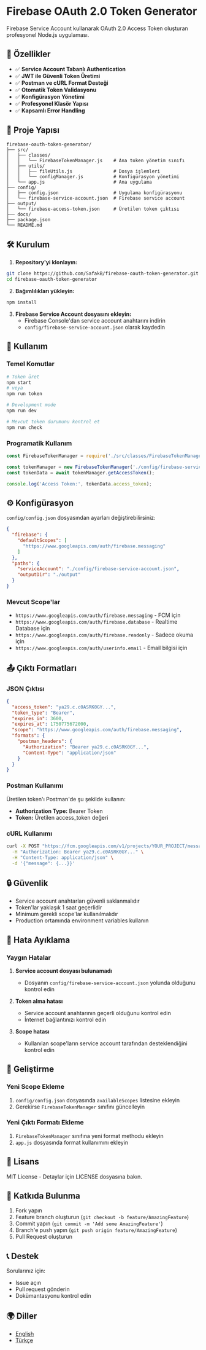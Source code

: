 # Firebase OAuth 2.0 Token Generator

Firebase Service Account kullanarak OAuth 2.0 Access Token oluşturan profesyonel Node.js uygulaması.

## 🚀 Özellikler

- ✅ **Service Account Tabanlı Authentication**
- ✅ **JWT ile Güvenli Token Üretimi**
- ✅ **Postman ve cURL Format Desteği**
- ✅ **Otomatik Token Validasyonu**
- ✅ **Konfigürasyon Yönetimi**
- ✅ **Profesyonel Klasör Yapısı**
- ✅ **Kapsamlı Error Handling**

## 📁 Proje Yapısı

```
firebase-oauth-token-generator/
├── src/
│   ├── classes/
│   │   └── FirebaseTokenManager.js    # Ana token yönetim sınıfı
│   ├── utils/
│   │   ├── fileUtils.js               # Dosya işlemleri
│   │   └── configManager.js           # Konfigürasyon yönetimi
│   └── app.js                         # Ana uygulama
├── config/
│   ├── config.json                    # Uygulama konfigürasyonu
│   └── firebase-service-account.json  # Firebase service account
├── output/
│   └── firebase-access-token.json     # Üretilen token çıktısı
├── docs/
├── package.json
└── README.md
```

## 🛠️ Kurulum

1. **Repository'yi klonlayın:**
```bash
git clone https://github.com/SafakB/firebase-oauth-token-generator.git
cd firebase-oauth-token-generator
```

2. **Bağımlılıkları yükleyin:**
```bash
npm install
```

3. **Firebase Service Account dosyasını ekleyin:**
   - Firebase Console'dan service account anahtarını indirin
   - `config/firebase-service-account.json` olarak kaydedin

## 🎯 Kullanım

### Temel Komutlar

```bash
# Token üret
npm start
# veya
npm run token

# Development mode
npm run dev

# Mevcut token durumunu kontrol et
npm run check
```

### Programatik Kullanım

```javascript
const FirebaseTokenManager = require('./src/classes/FirebaseTokenManager');

const tokenManager = new FirebaseTokenManager('./config/firebase-service-account.json');
const tokenData = await tokenManager.getAccessToken();

console.log('Access Token:', tokenData.access_token);
```

## ⚙️ Konfigürasyon

`config/config.json` dosyasından ayarları değiştirebilirsiniz:

```json
{
  "firebase": {
    "defaultScopes": [
      "https://www.googleapis.com/auth/firebase.messaging"
    ]
  },
  "paths": {
    "serviceAccount": "./config/firebase-service-account.json",
    "outputDir": "./output"
  }
}
```

### Mevcut Scope'lar

- `https://www.googleapis.com/auth/firebase.messaging` - FCM için
- `https://www.googleapis.com/auth/firebase.database` - Realtime Database için
- `https://www.googleapis.com/auth/firebase.readonly` - Sadece okuma için
- `https://www.googleapis.com/auth/userinfo.email` - Email bilgisi için

## 📤 Çıktı Formatları

### JSON Çıktısı
```json
{
  "access_token": "ya29.c.c0ASRK0GY...",
  "token_type": "Bearer",
  "expires_in": 3600,
  "expires_at": 1750775672000,
  "scope": "https://www.googleapis.com/auth/firebase.messaging",
  "formats": {
    "postman_headers": {
      "Authorization": "Bearer ya29.c.c0ASRK0GY...",
      "Content-Type": "application/json"
    }
  }
}
```

### Postman Kullanımı
Üretilen token'ı Postman'de şu şekilde kullanın:
- **Authorization Type:** Bearer Token
- **Token:** Üretilen access_token değeri

### cURL Kullanımı
```bash
curl -X POST "https://fcm.googleapis.com/v1/projects/YOUR_PROJECT/messages:send" \
  -H "Authorization: Bearer ya29.c.c0ASRK0GY..." \
  -H "Content-Type: application/json" \
  -d '{"message": {...}}'
```

## 🔒 Güvenlik

- Service account anahtarları güvenli saklanmalıdır
- Token'lar yaklaşık 1 saat geçerlidir
- Minimum gerekli scope'lar kullanılmalıdır
- Production ortamında environment variables kullanın

## 🐛 Hata Ayıklama

### Yaygın Hatalar

1. **Service account dosyası bulunamadı**
   - Dosyanın `config/firebase-service-account.json` yolunda olduğunu kontrol edin

2. **Token alma hatası**
   - Service account anahtarının geçerli olduğunu kontrol edin
   - İnternet bağlantınızı kontrol edin

3. **Scope hatası**
   - Kullanılan scope'ların service account tarafından desteklendiğini kontrol edin

## 📝 Geliştirme

### Yeni Scope Ekleme
1. `config/config.json` dosyasında `availableScopes` listesine ekleyin
2. Gerekirse `FirebaseTokenManager` sınıfını güncelleyin

### Yeni Çıktı Formatı Ekleme
1. `FirebaseTokenManager` sınıfına yeni format methodu ekleyin
2. `app.js` dosyasında format kullanımını ekleyin

## 📄 Lisans

MIT License - Detaylar için LICENSE dosyasına bakın.

## 🤝 Katkıda Bulunma

1. Fork yapın
2. Feature branch oluşturun (`git checkout -b feature/AmazingFeature`)
3. Commit yapın (`git commit -m 'Add some AmazingFeature'`)
4. Branch'e push yapın (`git push origin feature/AmazingFeature`)
5. Pull Request oluşturun

## 📞 Destek

Sorularınız için:
- Issue açın
- Pull request gönderin
- Dokümantasyonu kontrol edin

## 🌍 Diller

- [English](README.en.md)
- [Türkçe](README.md)
